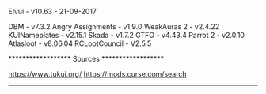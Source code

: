 Elvui			- v10.63	- 21-09-2017

DBM			- v7.3.2
Angry Assignments	- v1.9.0
WeakAuras 2		- v2.4.22
KUINameplates		- v2.15.1
Skada			- v1.7.2
GTFO			- v4.43.4
Parrot 2		- v2.0.10
Atlasloot 		- v8.06.04
RCLootCouncil		- V2.5.5

****************** Sources ******************

https://www.tukui.org/
https://mods.curse.com/search

*********************************************

